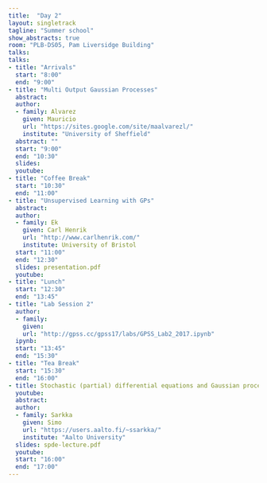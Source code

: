 ```yaml
---
title:  "Day 2"
layout: singletrack
tagline: "Summer school"
show_abstracts: true
room: "PLB-DS05, Pam Liversidge Building"
talks:
talks:
- title: "Arrivals"
  start: "8:00"
  end: "9:00"
- title: "Multi Output Gaussian Processes"
  abstract:
  author:
  - family: Alvarez
    given: Mauricio
    url: "https://sites.google.com/site/maalvarezl/"
    institute: "University of Sheffield"
  abstract: ""
  start: "9:00"
  end: "10:30"
  slides: 
  youtube: 
- title: "Coffee Break"
  start: "10:30"
  end: "11:00"
- title: "Unsupervised Learning with GPs"
  abstract:
  author:
  - family: Ek
    given: Carl Henrik
    url: "http://www.carlhenrik.com/"
    institute: University of Bristol
  start: "11:00"
  end: "12:30"
  slides: presentation.pdf
  youtube: 
- title: "Lunch"
  start: "12:30"
  end: "13:45"
- title: "Lab Session 2"
  author:
  - family:
    given:
    url: "http://gpss.cc/gpss17/labs/GPSS_Lab2_2017.ipynb"
  ipynb:
  start: "13:45"
  end: "15:30"
- title: "Tea Break"
  start: "15:30"
  end: "16:00"
- title: Stochastic (partial) differential equations and Gaussian processes
  youtube: 
  abstract:
  author:
  - family: Sarkka
    given: Simo
    url: "https://users.aalto.fi/~ssarkka/"
    institute: "Aalto University"
  slides: spde-lecture.pdf
  youtube: 
  start: "16:00"
  end: "17:00"
---
```


